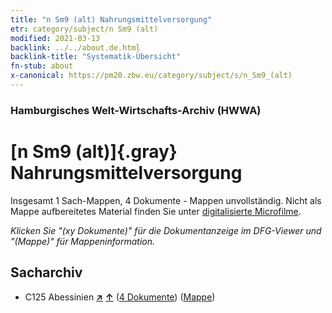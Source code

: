 ```yaml
---
title: "n Sm9 (alt) Nahrungsmittelversorgung"
etr: category/subject/n Sm9 (alt)
modified: 2021-03-13
backlink: ../../about.de.html
backlink-title: "Systematik-Übersicht"
fn-stub: about
x-canonical: https://pm20.zbw.eu/category/subject/s/n_Sm9_(alt)
---
```


### Hamburgisches Welt-Wirtschafts-Archiv (HWWA)
# [n Sm9 (alt)]{.gray}&#8201; Nahrungsmittelversorgung&#160; 




Insgesamt 1 Sach-Mappen, 4 Dokumente - Mappen unvollständig.
Nicht als Mappe aufbereitetes Material finden Sie unter [digitalisierte Microfilme](/film/h1_sh.de.html).

_Klicken Sie "(xy Dokumente)" für die Dokumentanzeige im DFG-Viewer und "(Mappe)" für Mappeninformation._

## Sacharchiv



- C125 Abessinien [**&nearr;**](../../../geo/i/141482/about.de.html "Abessinien (alle Mappen)") [**&uarr;**](../../../geo/about.de.html#C125 "Ländersystematik") (<a href="https://pm20.zbw.eu/dfgview/sh/141482,145793" title="über: Abessinien : Nahrungsmittelversorgung" target="_blank">4 Dokumente</a>) ([Mappe](../../../../folder/sh/1414xx/141482/1457xx/145793/about.de.html))


